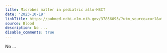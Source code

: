 ```yaml
---
title: Microbes matter in pediatric allo-HSCT
date: '2023-10-19'
linkTitle: https://pubmed.ncbi.nlm.nih.gov/37856093/?utm_source=curl&utm_medium=rss&utm_campaign=journals&utm_content=7603509&fc=None&ff=20231019180737&v=2.17.9.post6+86293ac
source: Blood
description: No ...
disable_comments: true
---
```

No ...